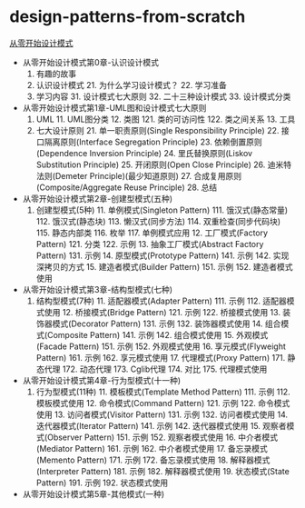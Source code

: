 # design-patterns-from-scratch

[从零开始设计模式 ](http://yuumasan.com/categories/%E4%BB%8E%E9%9B%B6%E5%BC%80%E5%A7%8B/%E4%BB%8E%E9%9B%B6%E5%BC%80%E5%A7%8B%E8%AE%BE%E8%AE%A1%E6%A8%A1%E5%BC%8F/)

* 从零开始设计模式第0章-认识设计模式
    1. 有趣的故事
    2. 认识设计模式
        21. 为什么学习设计模式？
        22. 学习准备
    3. 学习内容
        31. 设计模式七大原则
        32. 二十三种设计模式
        33. 设计模式分类
* 从零开始设计模式第1章-UML图和设计模式七大原则
    1. UML
        11. UML图分类
        12. 类图
            121. 类的可访问性
            122. 类之间关系
        13. 工具
    2. 七大设计原则
        21. 单一职责原则(Single Responsibility Principle)
        22. 接口隔离原则(Interface Segregation Principle)
        23. 依赖倒置原则(Dependence Inversion Principle)
        24. 里氏替换原则(Liskov Substitution Principle)
        25. 开闭原则(Open Close Principle)
        26. 迪米特法则(Demeter Principle)(最少知道原则)
        27. 合成复用原则(Composite/Aggregate Reuse Principle)
        28. 总结
* 从零开始设计模式第2章-创建型模式(五种)
    1. 创建型模式(5种)
        11. 单例模式(Singleton Pattern)
            111. 饿汉式(静态常量)
            112. 饿汉式(静态块)
            113. 懒汉式(同步方法)
            114. 双重检查(同步代码块)
            115. 静态内部类
            116. 枚举
            117. 单例模式应用
        12.  工厂模式(Factory Pattern)
            121. 分类
            122. 示例
        13. 抽象工厂模式(Abstract Factory Pattern)
            131. 示例
        14. 原型模式(Prototype Pattern)
            141. 示例
            142. 实现深拷贝的方式
        15. 建造者模式(Builder Pattern)
            151. 示例
            152. 建造者模式使用
* 从零开始设计模式第3章-结构型模式(七种)
    1. 结构型模式(7种)
        11. 适配器模式(Adapter Pattern)
            111. 示例
            112. 适配器模式使用
        12. 桥接模式(Bridge Pattern)
            121. 示例
            122. 桥接模式使用
        13. 装饰器模式(Decorator Pattern)
            131. 示例
            132. 装饰器模式使用
        14. 组合模式(Composite Pattern)
            141. 示例
            142. 组合模式使用
        15. 外观模式(Facade Pattern)
            151. 示例
            152. 外观模式使用
        16. 享元模式(Flyweight Pattern)
            161. 示例
            162. 享元模式使用
        17. 代理模式(Proxy Pattern)
            171. 静态代理
            172. 动态代理
            173. Cglib代理
            174. 对比
            175. 代理模式使用
* 从零开始设计模式第4章-行为型模式(十一种)
    1. 行为型模式(11种)
        11. 模板模式(Template Method Pattern)
            111. 示例
            112. 模板模式使用
        12. 命令模式(Command Pattern)
            121. 示例
            122. 命令模式使用
        13. 访问者模式(Visitor Pattern)
            131. 示例
            132. 访问者模式使用
        14. 迭代器模式(Iterator Pattern)
            141. 示例
            142. 迭代器模式使用
        15. 观察者模式(Observer Pattern)
            151. 示例
            152. 观察者模式使用
        16. 中介者模式(Mediator Pattern)
            161. 示例
            162. 中介者模式使用
        17. 备忘录模式(Memento Pattern)
            171. 示例
            172. 备忘录模式使用
        18. 解释器模式(Interpreter Pattern)
            181. 示例
            182. 解释器模式使用
        19. 状态模式(State Pattern)
            191. 示例
            192. 状态模式使用
* 从零开始设计模式第5章-其他模式(一种)